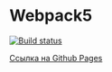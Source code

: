 # Webpack5

[![Build status](https://ci.appveyor.com/api/projects/status/eh3a0nas2iaou45e?svg=true)](https://ci.appveyor.com/project/SergeyBildanov/event2)

[Ссылка на Github Pages](https://sergeybildanov.github.io/event2/)
